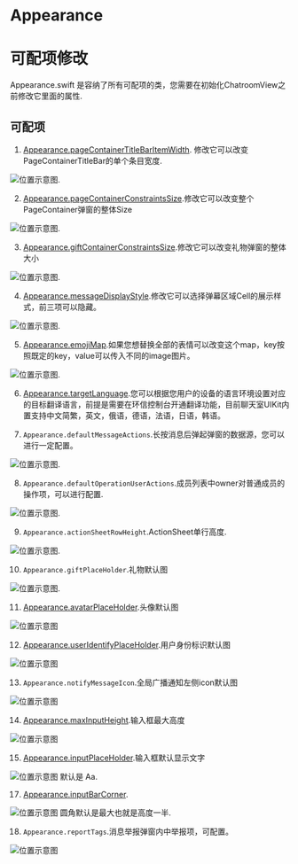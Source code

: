 # Appearance

# 可配项修改

Appearance.swift 是容纳了所有可配项的类，您需要在初始化ChatroomView之前修改它里面的属性.

## 可配项

1. [Appearance.pageContainerTitleBarItemWidth](https://github.com/easemob/UIKit_Chatroom_ios/ChatroomUIKit/blob/main/Sources/ChatroomUIKit/Classes/UI/Core/UIKit/Utils/Appearance.swift). 修改它可以改变PageContainerTitleBar的单个条目宽度.

![位置示意图](./pageContainerTitleBarItemWidth.png).


2. [Appearance.pageContainerConstraintsSize](https://github.com/easemob/UIKit_Chatroom_ios/ChatroomUIKit/blob/main/Sources/ChatroomUIKit/Classes/UI/Core/UIKit/Utils/Appearance.swift).修改它可以改变整个PageContainer弹窗的整体Size

![位置示意图](pageContainerTitleBarItemWidth.png).


3. [Appearance.giftContainerConstraintsSize](https://github.com/easemob/UIKit_Chatroom_ios/ChatroomUIKit/blob/main/Sources/ChatroomUIKit/Classes/UI/Core/UIKit/Utils/Appearance.swift).修改它可以改变礼物弹窗的整体大小

![位置示意图](giftContainerConstraintsSize.png).


4. [Appearance.messageDisplayStyle](https://github.com/easemob/UIKit_Chatroom_ios/ChatroomUIKit/blob/main/Sources/ChatroomUIKit/Classes/UI/Core/UIKit/Utils/Appearance.swift).修改它可以选择弹幕区域Cell的展示样式，前三项可以隐藏。

![位置示意图](custom%20chat%20barrage.png).


5. [Appearance.emojiMap](https://github.com/easemob/UIKit_Chatroom_ios/ChatroomUIKit/blob/main/Sources/ChatroomUIKit/Classes/UI/Components/Input/Convertor/ChatEmojiConvertor.swift).如果您想替换全部的表情可以改变这个map，key按照既定的key，value可以传入不同的image图片。

![位置示意图](custom%20chat%20barrage.png).


6. [Appearance.targetLanguage](https://github.com/easemob/UIKit_Chatroom_ios/ChatroomUIKit/blob/main/Sources/ChatroomUIKit/Classes/UI/Core/UIKit/Utils/LanguageConvertor.swift).您可以根据您用户的设备的语言环境设置对应的目标翻译语言，前提是需要在环信控制台开通翻译功能，目前聊天室UIKit内置支持中文简繁，英文，俄语，德语，法语，日语，韩语。


7. `Appearance.defaultMessageActions`.长按消息后弹起弹窗的数据源，您可以进行一定配置。

![位置示意图](messageActions.png).


8. `Appearance.defaultOperationUserActions`.成员列表中owner对普通成员的操作项，可以进行配置.

![位置示意图](moreAction.png).


9. ``Appearance.actionSheetRowHeight``.ActionSheet单行高度.

![位置示意图](messageActions.png).


10. ``Appearance.giftPlaceHolder``.礼物默认图

![位置示意图](giftPlaceHolder.png).


11. [Appearance.avatarPlaceHolder](https://github.com/easemob/UIKit_Chatroom_ios/ChatroomUIKit/blob/main/Sources/ChatroomUIKit/Classes/UI/Components/Chat/Cells/ChatMessageCell.swift).头像默认图

![位置示意图](avatarPlaceHolder.png)


12. [Appearance.userIdentifyPlaceHolder]((https://github.com/easemob/UIKit_Chatroom_ios/ChatroomUIKit/blob/main/Sources/ChatroomUIKit/Classes/UI/Components/Chat/Cells/ChatMessageCell.swift)).用户身份标识默认图

![位置示意图](userIdentifyPlaceHolder.png)


13. ``Appearance.notifyMessageIcon``.全局广播通知左侧icon默认图

![位置示意图](notifyMessageIcon.png)


14. [Appearance.maxInputHeight](https://github.com/easemob/UIKit_Chatroom_ios/ChatroomUIKit/blob/main/Sources/ChatroomUIKit/Classes/UI/Components/Input/Views/MessageInputBar.swift).输入框最大高度

![位置示意图](maxInputHeight.png)


15. [Appearance.inputPlaceHolder](https://github.com/easemob/UIKit_Chatroom_ios/ChatroomUIKit/blob/main/Sources/ChatroomUIKit/Classes/UI/Components/Input/Views/MessageInputBar.swift).输入框默认显示文字

![位置示意图](inputCorner.png) 默认是 Aa.


17. [Appearance.inputBarCorner](https://github.com/easemob/UIKit_Chatroom_ios/ChatroomUIKit/blob/main/Sources/ChatroomUIKit/Classes/UI/Components/Input/Views/MessageInputBar.swift).

![位置示意图](inputCorner.png) 圆角默认是最大也就是高度一半.


18. ``Appearance.reportTags``.消息举报弹窗内中举报项，可配置。

![位置示意图](report.png)
